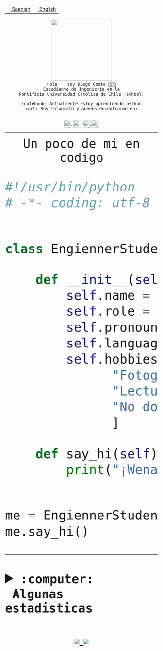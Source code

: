 <table border="0"  align="right">
 <tr><td><a href="README.md"><img src="https://upload.wikimedia.org/wikipedia/commons/thumb/8/89/Bandera_de_Espa%C3%B1a.svg/1200px-Bandera_de_Espa%C3%B1a.svg.png" height="10"> Spanish</a></td>
 <td><a href="README.en.md"><img src="https://upload.wikimedia.org/wikipedia/commons/a/a4/Flag_of_the_United_States.svg" height="10"> English</a></td></tr>
</table><br><br><br>


<p align="center">
  <img src="https://github.com/diegocostares/diegocostares/blob/main/Images/aaa2.gif?raw=true" width="200px">
  <br><samp>
    Hola <img src="https://media.giphy.com/media/hvRJCLFzcasrR4ia7z/giphy.gif" width="16px"> soy Diego Costa 👨🏻‍💻<br>
    Estudiante de ingeniería en la <br>
    Pontificia Universidad Católica de Chile :school:<br>
  <br>
    :notebook: Actualmente estoy aprendiendo python <br>
    :art: Soy fotografo y puedes encontrarme en: <br>
  <br></samp>
  
</p>

<p align="center">
   <a href="https://instagram.com/diegocosta_no" target="blank">
    <img 
    align="center" src="https://cdn.jsdelivr.net/npm/simple-icons@3.0.1/icons/instagram.svg" alt="instagram" height="25px" width="25px" />
  </a>
  <a style="border: 3px solid; color: white;"href="https://t.me/diegocosta_no" target="blank">
  <img
  align="center" alt="Telegram" width="25px" src="https://icons-for-free.com/iconfiles/png/512/Telegram-1324888767380505522.png" />
</a>
<a href="https://api.whatsapp.com/send?phone=56971897835&text=Hola!" target="blank">
  <img
  align="center" alt="wtsp" width="25px" src="https://img.icons8.com/pastel-glyph/2x/whatsapp--v2.png" />
</a>
<a href="https://www.linkedin.com/in/diego-costa-786249213/" target="blank">
  <img
  align="center" alt="wtsp" width="25px" src="https://img.icons8.com/metro/452/linkedin.png" />
</a>

  </a>
</p>

---


<p align="center"><font size="25"><samp>Un poco de mi en codigo</samp></front></p>


```python
#!/usr/bin/python
# -*- coding: utf-8 -*-


class EngiennerStudent:

    def __init__(self):
        self.name = "Diego Costa"
        self.role = "Estudiante"
        self.pronouns = "he/him"
        self.language_spoken = ["es_CL", "en_US"]
        self.hobbies = [
              "Fotografia",
              "Lectura",
              "No dormir",
              ]

    def say_hi(self):
        print("¡Wena mundo!")


me = EngiennerStudent()
me.say_hi()
```
---
<details>
  <summary><b><samp>:computer: &nbsp;Algunas estadisticas</samp></b></summary>
  <br/></p>

<!--START_SECTION:waka-->
![Code Time](http://img.shields.io/badge/Code%20Time-390%20hrs%2011%20mins-blue)

**Soy nocturno 🦉** 

```text
🌞 Mañana     5 commits      ░░░░░░░░░░░░░░░░░░░░░░░░░   2.36% 
🌆 Día        84 commits     ██████████░░░░░░░░░░░░░░░   39.62% 
🌃 Tarde      53 commits     ██████░░░░░░░░░░░░░░░░░░░   25.0% 
🌙 Noche      70 commits     ████████░░░░░░░░░░░░░░░░░   33.02%

```
📅 **Soy más productivo los Miércoles** 

```text
Lunes        18 commits     ██░░░░░░░░░░░░░░░░░░░░░░░   8.49% 
Martes       24 commits     ██░░░░░░░░░░░░░░░░░░░░░░░   11.32% 
Miércoles    85 commits     ██████████░░░░░░░░░░░░░░░   40.09% 
Jueves       16 commits     ██░░░░░░░░░░░░░░░░░░░░░░░   7.55% 
Viernes      6 commits      ░░░░░░░░░░░░░░░░░░░░░░░░░   2.83% 
Sábado       22 commits     ██░░░░░░░░░░░░░░░░░░░░░░░   10.38% 
Domingo      41 commits     ████░░░░░░░░░░░░░░░░░░░░░   19.34%

```


📊 **Esta semana me dediqué a** 

```text
🐱‍💻 Proyectos: 
SHAREGO-G54              10 hrs 56 mins      ██████████░░░░░░░░░░░░░░░   42.42% 
G74_BDD                  7 hrs 28 mins       ███████░░░░░░░░░░░░░░░░░░   28.98% 
Unknown Project          5 hrs 56 mins       █████░░░░░░░░░░░░░░░░░░░░   23.03% 
plantilla one page para f35 mins             ░░░░░░░░░░░░░░░░░░░░░░░░░   2.32% 
Proyecto-Ejemplo         29 mins             ░░░░░░░░░░░░░░░░░░░░░░░░░   1.88%

```


 Last Updated on 25/04/2022 22:25:09 UTC
<!--END_SECTION:waka-->
  
  

 <p align="center"> <img src="https://github-readme-stats.vercel.app/api?username=diegocostares&show_icons=true&theme=ayu-mirage" alt="abhisheknaiidu" /></p>
 
</details>

<p align=center>
  <a href="https://github.com/diegocostares">
    <img src="https://badges.pufler.dev/visits/diegocostares/diegocostares?style=flat-square&color=black&logo=github">
  </a>
  <a href="https://github.com/diegocostares?tab=repositories">
    <img src="https://badges.pufler.dev/repos/diegocostares?style=flat-square&color=black&logo=github">
  </a>
</p>
